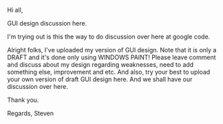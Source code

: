 Hi all,

GUI design discussion here.

I'm trying out is this the way to do discussion over here at google code.

Alright folks, I've uploaded my version of GUI design. Note that it is only a DRAFT and it's done only using WINDOWS PAINT! Please leave comment and discuss about my design regarding weaknesses, need to add something else, improvement and etc. And also, try your best to upload your own version of draft GUI design here. And we shall have our discussion over here.

Thank you.


Regards,
Steven